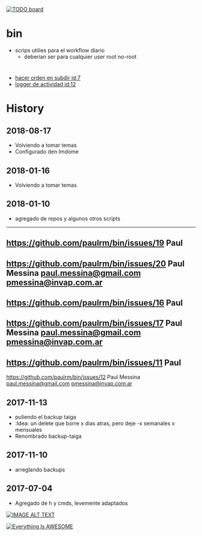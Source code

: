 [![TODO board](https://imdone.io/api/1.0/projects/5b76ce7739181b392aa142e3/badge)](https://imdone.io/app#/board/paulrm/bin)

# bin
- scrips utilies para el workflow diario
  - deberian ser para cualquier user root no-root


#

- [hacer orden en subdir id:7](#IDEA:)
- [logger de actividad id:12](#IDEA:)






# History
## 2018-08-17
* Volviendo a tomar temas
* Configurado den Imdome

## 2018-01-16
* Volviendo a tomar temas

## 2018-01-10
* agregado de repos y algunos otros scripts
 ----
 <https://github.com/paulrm/bin/issues/19>
 Paul
 ----
 <https://github.com/paulrm/bin/issues/20>
 Paul Messina
 paul.messina@gmail.com
 pmessina@invap.com.ar
 ----
 <https://github.com/paulrm/bin/issues/16>
 Paul
 ----
 <https://github.com/paulrm/bin/issues/17>
 Paul Messina
 paul.messina@gmail.com
 pmessina@invap.com.ar
 ----
 <https://github.com/paulrm/bin/issues/11>
 Paul
 ----
 <https://github.com/paulrm/bin/issues/12>
 Paul Messina
 paul.messina@gmail.com
 pmessina@invap.com.ar

## 2017-11-13
* puliendo el backup taiga
* :Idea:  un delete que borre x dias atras, pero deje -x semanales x mensuales
* Renombrado backup-taiga

## 2017-11-10
* arreglando backups

## 2017-07-04
* Agregado de h y cmds, levemente adaptados



[![IMAGE ALT TEXT](http://img.youtube.com/vi/0zZ2d0Xdnjg/0.jpg)](http://www.youtube.com/watch?v=0zZ2d0Xdnjg "Video Title")


[![Everything Is AWESOME](https://img.youtube.com/vi/StTqXEQ2l-Y/0.jpg)](https://www.youtube.com/watch?v=StTqXEQ2l-Y "Everything Is AWESOME")
